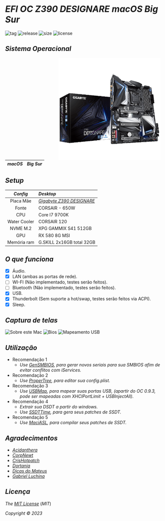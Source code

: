 # *EFI OC Z390 DESIGNARE macOS Big Sur*



![tag](https://img.shields.io/github/v/release/Gilberto-Mascena/Z390-DESIGNARE?include_prereleases)
![release](https://img.shields.io/github/release-date/Gilberto-Mascena/Z390-DESIGNARE)
![size](https://img.shields.io/github/repo-size/Gilberto-Mascena/Z390-DESIGNARE)
![license](https://img.shields.io/github/license/Gilberto-Mascena/Z390-DESIGNARE)
##

## *Sistema Operacional*

<img align="right" src="./Imagens/Z390-DESIGNARE.png" alt="Z390 M GAMING" width="330">

*macOS* | *Big Sur*
:---:|:---
##

## *Setup*

*Config* | *Desktop*
:---:|:---
Placa Mãe | [*Gigabyte Z390 DESIGNARE*](https://www.gigabyte.com/br/Motherboard/Z390-DESIGNARE-rev-10#kf)
Fonte | CORSAIR - 650W
CPU | Core I7 9700K
Water Cooler | CORSAIR 120
NVME M.2 | XPG GAMMIX S41 512GB 
GPU | RX 580 8G MSI
Memória ram | G.SKILL 2x16GB total 32GB
##

## *O que funciona*

- [x] Áudio.
- [x] LAN (ambas as portas de rede).
- [ ] WI-FI (Não implementado, testes serão feitos).
- [ ] Bluetooth (Não implementado, testes serão feitos).
- [x] USB.
- [x] Thunderbolt (Sem suporte a hot/swap, testes serão feitos via ACPI).
- [x] Sleep.
##

## *Captura de telas*

![Sobre este Mac](https://user-images.githubusercontent.com/103699861/224519707-573607a9-286d-468c-b718-3ff9411a7eca.jpeg)
![Bios](https://user-images.githubusercontent.com/103699861/224518058-c112eb26-b68c-4b72-b694-e1a4b0f1d8b4.jpeg)
![Mapeamento USB](https://user-images.githubusercontent.com/103699861/224518064-0c7ed570-1ea8-41be-a673-440d6243ebc2.jpeg)
##

## *Utilização*

* Recomendação 1
  * *Use [GenSMBIOS](https://github.com/corpnewt/GenSMBIOS), para gerar novos seriais para sua SMBIOS afim de evitar conflitos com iServices.*
* Recomendação 2
  * *Use [ProperTree](https://github.com/corpnewt/ProperTree), para editar sua config.plist.*     
* Recomendação 3
  * *Use [USBMap](https://github.com/corpnewt/USBMap), para mapear suas portas USB, (apartir do OC 0.9.3, pode ser mapeadas com XHCIPortLimit + USBInjectAll).*
* Recomendação 4
  * *Extrair sua DSDT a partir do windows.*
  * *Use [SSDTTime](https://github.com/corpnewt/SSDTTime), para gera seus patches de SSDT.*    
* Recomendação 5
  * *Use [MaciASL](https://github.com/acidanthera/MaciASL), para compilar seus patches de SSDT.*
##

## *Agradecimentos*

- [*Acidanthera*](https://github.com/acidanthera)
- [*CorpNewt*](https://github.com/corpnewt)
- [*CrisHotpatch*](https://t.me/crishotpatch)
- [*Dortania*](https://dortania.github.io/OpenCore-Install-Guide/config.plist/coffee-lake.html#starting-point)
- [*Dicas do Mateus*](https://www.youtube.com/c/DicasdoMateus)
- [*Gabriel Luchina*](https://www.youtube.com/c/gabrielluchina)
##

## *Licença* 

*The* [*MIT License*](https://github.com/Gilberto-Mascena/Z390-DESIGNARE/blob/main/LICENSE.md) (*MIT*)

*Copyright :copyright: 2023* 
##
